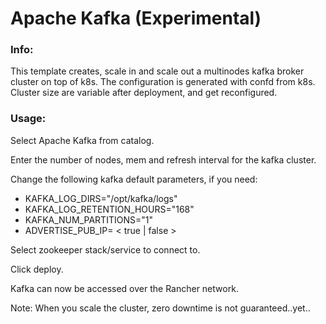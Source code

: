 # Apache Kafka (Experimental)

### Info:

 This template creates, scale in and scale out a multinodes kafka broker cluster on top of k8s. The configuration is generated with confd from k8s. 
 Cluster size are variable after deployment, and get reconfigured.
 
 
### Usage:

 Select Apache Kafka from catalog. 
 
 Enter the number of nodes, mem and refresh interval for the kafka cluster.
 
 Change the following kafka default parameters, if you need:

- KAFKA_LOG_DIRS="/opt/kafka/logs"
- KAFKA_LOG_RETENTION_HOURS="168"
- KAFKA_NUM_PARTITIONS="1"
- ADVERTISE_PUB_IP= < true | false >

 Select zookeeper stack/service to connect to.
 
 Click deploy.
 
 Kafka can now be accessed over the Rancher network. 

 Note: When you scale the cluster, zero downtime is not guaranteed..yet..
